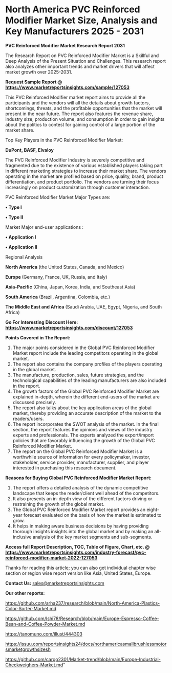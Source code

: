 # North America PVC Reinforced Modifier Market Size, Analysis and Key Manufacturers 2025 - 2031

<strong>PVC Reinforced Modifier Market Research Report 2031</strong>

The Research Report on PVC Reinforced Modifier Market is a Skillful and Deep Analysis of the Present Situation and Challenges. This research report also analyzes other important trends and market drivers that will affect market growth over 2025-2031.

<strong>Request Sample Report @ <a href=https://www.marketreportsinsights.com/sample/127053>https://www.marketreportsinsights.com/sample/127053</a></strong>

This PVC Reinforced Modifier market report aims to provide all the participants and the vendors will all the details about growth factors, shortcomings, threats, and the profitable opportunities that the market will present in the near future. The report also features the revenue share, industry size, production volume, and consumption in order to gain insights about the politics to contest for gaining control of a large portion of the market share.

Top Key Players in the PVC Reinforced Modifier Market:

<strong>DuPont, BASF, Elvaloy</strong>

The PVC Reinforced Modifier Industry is severely competitive and fragmented due to the existence of various established players taking part in different marketing strategies to increase their market share. The vendors operating in the market are profiled based on price, quality, brand, product differentiation, and product portfolio. The vendors are turning their focus increasingly on product customization through customer interaction.

PVC Reinforced Modifier Market Major Types are:

<strong>• Type I

• Type II</strong>

Market Major end-user applications :

<strong>• Application I

• Application II</strong>

Regional Analysis

</u><strong><b>North America</b></strong> (the United States, Canada, and Mexico)

<strong><b>Europe </b></strong>(Germany, France, UK, Russia, and Italy)

<strong><b>Asia-Pacific</b></strong> (China, Japan, Korea, India, and Southeast Asia)

<strong><b>South America</b></strong> (Brazil, Argentina, Colombia, etc.)

<strong><b>The Middle East and Africa</b></strong> (Saudi Arabia, UAE, Egypt, Nigeria, and South Africa)

<strong>Go For Interesting Discount Here: <a href=https://www.marketreportsinsights.com/discount/127053>https://www.marketreportsinsights.com/discount/127053</a></strong>

<strong>Points Covered in The Report:</strong>
<ol>
  <li>The major points considered in the Global PVC Reinforced Modifier Market report include the leading competitors operating in the global market.</li>
  <li>The report also contains the company profiles of the players operating in the global market.</li>
  <li>The manufacture, production, sales, future strategies, and the technological capabilities of the leading manufacturers are also included in the report.</li>
  <li>The growth factors of the Global PVC Reinforced Modifier Market are explained in-depth, wherein the different end-users of the market are discussed precisely.</li>
  <li>The report also talks about the key application areas of the global market, thereby providing an accurate description of the market to the readers/users.</li>
  <li>The report incorporates the SWOT analysis of the market. In the final section, the report features the opinions and views of the industry experts and professionals. The experts analyzed the export/import policies that are favorably influencing the growth of the Global PVC Reinforced Modifier Market.</li>
  <li>The report on the Global PVC Reinforced Modifier Market is a worthwhile source of information for every policymaker, investor, stakeholder, service provider, manufacturer, supplier, and player interested in purchasing this research document.</li>
</ol>
<strong>Reasons for Buying Global PVC Reinforced Modifier Market Report:</strong>

<ol>
  <li>The report offers a detailed analysis of the dynamic competitive landscape that keeps the reader/client well ahead of the competitors.</li>
  <li>It also presents an in-depth view of the different factors driving or restraining the growth of the global market.</li>
  <li>The Global PVC Reinforced Modifier Market report provides an eight-year forecast evaluated on the basis of how the market is estimated to grow.</li>
  <li>It helps in making aware business decisions by having providing thorough insights insights into the global market and by making an all-inclusive analysis of the key market segments and sub-segments.</li>
</ol>
<strong>Access full Report Description, TOC, Table of Figure, Chart, etc. @ <a href=https://www.marketreportsinsights.com/industry-forecast/pvc-reinforced-modifier-market-2022-127053>https://www.marketreportsinsights.com/industry-forecast/pvc-reinforced-modifier-market-2022-127053</a></strong>


Thanks for reading this article; you can also get individual chapter wise section or region wise report version like Asia, United States, Europe.

<strong>Contact Us:</strong>
sales@marketreportsinsights.com

<strong>Our other reports:</strong>

<a href=https://github.com/arha237/research/blob/main/North-America-Plastics-Color-Sorter-Market.md>https://github.com/arha237/research/blob/main/North-America-Plastics-Color-Sorter-Market.md</a>

<a href=https://github.com/Ishi78/Research/blob/main/Europe-Espresso-Coffee-Bean-and-Coffee-Powder-Market.md>https://github.com/Ishi78/Research/blob/main/Europe-Espresso-Coffee-Bean-and-Coffee-Powder-Market.md</a>

<a href=https://tanomuno.com/illust/444303>https://tanomuno.com/illust/444303</a>

<a href=https://issuu.com/reportsinsights24/docs/northamericasmallbrushlessmotorsmarketgrowthsizesh>https://issuu.com/reportsinsights24/docs/northamericasmallbrushlessmotorsmarketgrowthsizesh</a>

<a href=https://github.com/cargo2301/Market-trend/blob/main/Europe-Industrial-Checkweighers-Market.md>https://github.com/cargo2301/Market-trend/blob/main/Europe-Industrial-Checkweighers-Market.md</a>"
